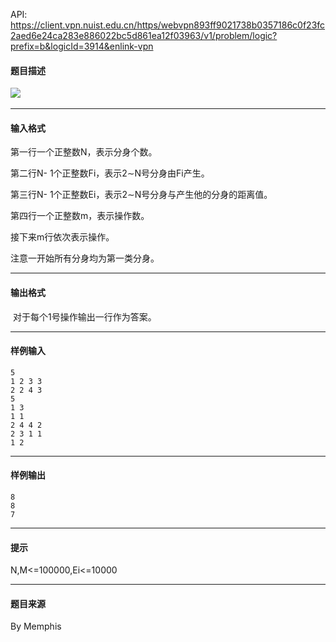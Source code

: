 API: https://client.vpn.nuist.edu.cn/https/webvpn893ff9021738b0357186c0f23fc2aed6e24ca283e886022bc5d861ea12f03963/v1/problem/logic?prefix=b&logicId=3914&enlink-vpn

#### 题目描述

![](../file/3914_0.png) 

---

#### 输入格式

第一行一个正整数N，表示分身个数。

第二行N- 1个正整数Fi，表示2∼N号分身由Fi产生。

第三行N- 1个正整数Ei，表示2∼N号分身与产生他的分身的距离值。

第四行一个正整数m，表示操作数。

接下来m行依次表示操作。

注意一开始所有分身均为第一类分身。

---

#### 输出格式

 对于每个1号操作输出一行作为答案。

---

#### 样例输入
```
5
1 2 3 3
2 2 4 3
5
1 3
1 1
2 4 4 2
2 3 1 1
1 2
```

---

#### 样例输出
```
8
8
7
```

---

#### 提示

N,M<=100000,Ei<=10000

---

#### 题目来源

By Memphis